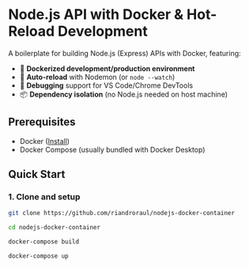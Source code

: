# Node.js API with Docker & Hot-Reload Development

A boilerplate for building Node.js (Express) APIs with Docker, featuring:

- 🐳 **Dockerized development/production environment**
- 🔄 **Auto-reload** with Nodemon (or `node --watch`)
- 🐞 **Debugging** support for VS Code/Chrome DevTools
- 📦 **Dependency isolation** (no Node.js needed on host machine)

## Prerequisites

- Docker ([Install](https://docs.docker.com/get-docker/))
- Docker Compose (usually bundled with Docker Desktop)

## Quick Start

### 1. Clone and setup

```bash
git clone https://github.com/riandroraul/nodejs-docker-container
```

```bash
cd nodejs-docker-container
```

```bash
docker-compose build
```

```bash
docker-compose up
```
